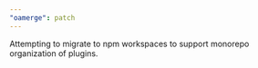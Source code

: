 ```yaml
---
"oamerge": patch
---
```


Attempting to migrate to npm workspaces to support monorepo organization of plugins.
